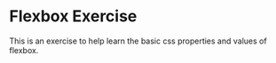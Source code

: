 # Flexbox Exercise

This is an exercise to help learn the basic css properties and values of flexbox.